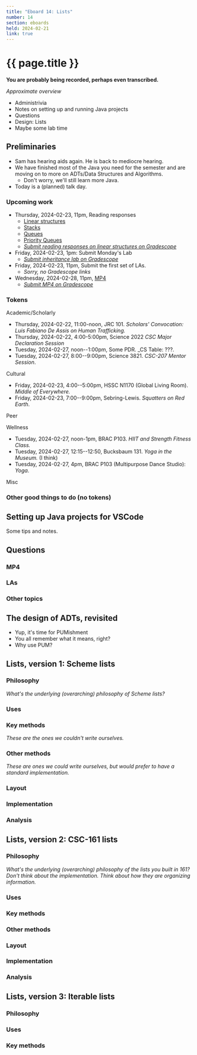 ```yaml
---
title: "Eboard 14: Lists"
number: 14
section: eboards
held: 2024-02-21
link: true
---
```

# {{ page.title }}

**You are probably being recorded, perhaps even transcribed.**

_Approximate overview_

* Administrivia
* Notes on setting up and running Java projects
* Questions
* Design: Lists
* Maybe some lab time

Preliminaries
-------------

* Sam has hearing aids again. He is back to mediocre hearing.
* We have finished most of the Java you need for the semester and are
  moving on to more on ADTs/Data Structures and Algorithms.
    * Don't worry, we'll still learn more Java.
* Today is a (planned) talk day.

### Upcoming work

* Thursday, 2024-02-23, 11pm, Reading responses
    * [Linear structures](../readings/linear-structures)
    * [Stacks](..//readings/stacks)
    * [Queues](../readings/queues)
    * [Priority Queues](../readings/priority-queues)
    * [_Submit reading responses on linear structures on Gradescope_](https://www.gradescope.com/courses/690101/assignments/4137129/)
* Friday, 2024-02-23, 1pm: Submit Monday's Lab
    * [_Submit inheritance lab on Gradescope_](https://www.gradescope.com/courses/690101/assignments/4136964)
* Friday, 2024-02-23, 11pm, Submit the first set of LAs.
    * _Sorry, no Gradescope links_
* Wednesday, 2024-02-28, 11pm, [MP4](../mps/mp04)
    * [_Submit MP4 on Gradescope_](https://www.gradescope.com/courses/690101/assignments/4137145/)

### Tokens

Academic/Scholarly

* Thursday, 2024-02-22, 11:00-noon, JRC 101.
  _Scholars' Convocation: Luis Fabiano De Assis on Human Trafficking._
* Thursday, 2024-02-22, 4:00-5:00pm, Science 2022 
  _CSC Major Declaration Session_
* Tuesday, 2024-02-27, noon--1:00pm, Some PDR.
  _CS Table: ???.
* Tuesday, 2024-02-27, 8:00--9:00pm, Science 3821.
  _CSC-207 Mentor Session_.

Cultural

* Friday, 2024-02-23, 4:00--5:00pm, HSSC N1170 (Global Living Room).
  _Middle of Everywhere._
* Friday, 2024-02-23, 7:00--9:00pm, Sebring-Lewis.
  _Squatters on Red Earth_.

Peer

Wellness

* Tuesday, 2024-02-27, noon-1pm, BRAC P103.
  _HIIT and Strength Fitness Class._
* Tuesday, 2024-02-27, 12:15--12:50, Bucksbaum 131.
  _Yoga in the Museum._ (I think)
* Tuesday, 2024-02-27, 4pm, BRAC P103 (Multipurpose Dance Studio):
  _Yoga_.

Misc

### Other good things to do (no tokens)

Setting up Java projects for VSCode
----------------------------------

Some tips and notes.

Questions
---------

### MP4

### LAs

### Other topics

The design of ADTs, revisited
-----------------------------

* Yup, it's time for PUMishment
* You all remember what it means, right?
* Why use PUM?

Lists, version 1: Scheme lists
------------------------------

### Philosophy

_What's the underlying (overarching) philosophy of Scheme lists?_

### Uses

### Key methods

_These are the ones we couldn't write ourselves._

### Other methods

_These are ones we could write ourselves, but would prefer to have a 
standard implementation._

### Layout

### Implementation

### Analysis

Lists, version 2: CSC-161 lists
-------------------------------

### Philosophy

_What's the underlying (overarching) philosophy of the lists you built
in 161? Don't think about the implementation. Think about how they are
organizing information._

### Uses

### Key methods

### Other methods

### Layout

### Implementation

### Analysis

Lists, version 3: Iterable lists
-------------------------------

### Philosophy

### Uses

### Key methods

